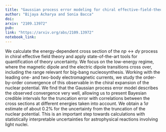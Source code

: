 ```yaml
---
title: "Gaussian process error modeling for chiral effective-field-theory calculations of $np \\leftrightarrow d \\gamma$ at low energies"
author: "Bijaya Acharya and Sonia Bacca"
doi:
arxiv: "2109.13972"
pub:
link: "https://arxiv.org/abs/2109.13972"
notebook_link:
---
```


We calculate the energy-dependent cross section of the $np \leftrightarrow d\gamma$ process in chiral effective field theory and apply state-of-the-art tools for quantification of theory uncertainty. We focus on the low-energy regime, where the magnetic dipole and the electric dipole transitions cross over, including the range relevant for big-bang nucleosynthesis. Working with the leading one- and two-body electromagnetic currents, we study the order-by-order convergence of this observable in the chiral expansion of the nuclear potential. We find that the Gaussian process error model describes the observed convergence very well, allowing us to present Bayesian credible intervals for the truncation error with correlations between the cross sections at different energies taken into account. We obtain a 1$\sigma$ estimate of about 0.2\% for the uncertainty from the truncation of the nuclear potential. This is an important step towards calculations with statistically interpretable uncertainties for astrophysical reactions involving light nuclei.
